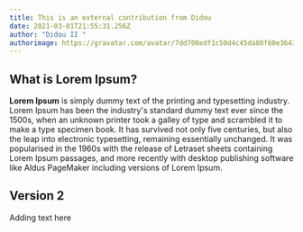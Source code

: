 ```yaml
---
title: This is an external contribution from Didou
date: 2021-03-01T21:55:31.256Z
author: "Didou II "
authorimage: https://gravatar.com/avatar/7dd708edf1c50d4c45da80f60e3643e7?s=192
---
```

## What is Lorem Ipsum?

**Lorem Ipsum** is simply dummy text of the printing and typesetting industry. Lorem Ipsum has been the industry's standard dummy text ever since the 1500s, when an unknown printer took a galley of type and scrambled it to make a type specimen book. It has survived not only five centuries, but also the leap into electronic typesetting, remaining essentially unchanged. It was popularised in the 1960s with the release of Letraset sheets containing Lorem Ipsum passages, and more recently with desktop publishing software like Aldus PageMaker including versions of Lorem Ipsum.



## Version 2

Adding text here